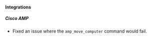 #### Integrations
##### Cisco AMP
- Fixed an issue where the `amp_move_computer` command would fail.